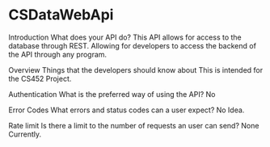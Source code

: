 # CSDataWebApi

Introduction
What does your API do?
This API allows for access to the database through REST.
Allowing for developers to access the backend of the API through any program.

Overview
Things that the developers should know about
This is intended for the CS452 Project.

Authentication
What is the preferred way of using the API?
No

Error Codes
What errors and status codes can a user expect?
No Idea.

Rate limit
Is there a limit to the number of requests an user can send?
None Currently.
